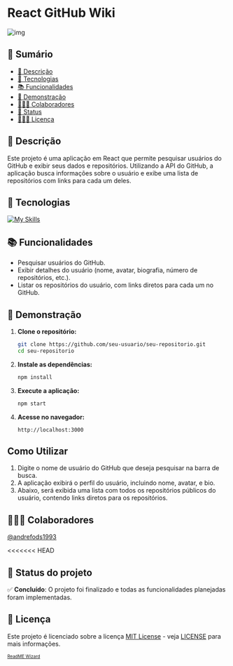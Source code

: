 # React GitHub Wiki

![img](https://github.com/user-attachments/assets/9e4cf9a0-40cd-4d4d-9d20-ceb52562d78b)

## 📎 Sumário

-   [📝 Descrição](#description)
-   [🔧 Tecnologias](#skills)
-   [📚 Funcionalidades](#functionalities)
-   [🚀 Demonstração](#demo)
-   [🧑🏾‍💻 Colaboradores](#contributor)
-   [🎯 Status](#status)
-   [🧑🏾‍💻 Licença](#license)

<h2 id="description">📝 Descrição</h2>

Este projeto é uma aplicação em React que permite pesquisar usuários do GitHub e exibir seus dados e repositórios. Utilizando a API do GitHub, a aplicação busca informações sobre o usuário e exibe uma lista de repositórios com links para cada um deles.

<h2 id="skills">🔧 Tecnologias</h2>

[![My Skills](https://skillicons.dev/icons?i=css,html,js,npm,react)](https://skillicons.dev)

<h2 id="functionalities">📚 Funcionalidades</h2>

- Pesquisar usuários do GitHub.
- Exibir detalhes do usuário (nome, avatar, biografia, número de repositórios, etc.).
- Listar os repositórios do usuário, com links diretos para cada um no GitHub.

<h2 id="demo">🚀 Demonstração</h2>

1. **Clone o repositório:**

   ```bash
   git clone https://github.com/seu-usuario/seu-repositorio.git
   cd seu-repositorio
   ```

2. **Instale as dependências:**

   ```bash
   npm install
   ```

3. **Execute a aplicação:**

   ```bash
   npm start
   ```

4. **Acesse no navegador:**

   ```
   http://localhost:3000
   ```

## Como Utilizar

1. Digite o nome de usuário do GitHub que deseja pesquisar na barra de busca.
2. A aplicação exibirá o perfil do usuário, incluindo nome, avatar, e bio.
3. Abaixo, será exibida uma lista com todos os repositórios públicos do usuário, contendo links diretos para os repositórios.

<h2 id="contributor">🧑🏾‍💻 Colaboradores</h2>

[@andrefods1993](https://github.com/andrefods1993)

<<<<<<< HEAD
<h2 id="status">🎯 Status do projeto</h2>

✅ **Concluído**: O projeto foi finalizado e todas as funcionalidades planejadas foram implementadas.

<h2 id="license">📄 Licença</h2>

Este projeto é licenciado sobre a licença [MIT License](https://opensource.org/licenses/MIT) - veja [LICENSE](LICENSE) para mais informações.

<span style="font-size: 10px;"> [ReadME Wizard](https://github.com/andrefods1993) </span>
